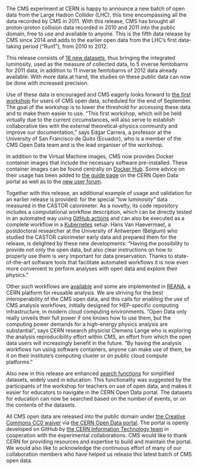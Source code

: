 The CMS experiment at CERN is happy to announce a new batch of open data from the Large Hadron Collider (LHC), this time encompassing all the data recorded by CMS in 2011. With this release, CMS has brought all proton-proton collision data recorded in 2010 and 2011 into the public domain, free to use and available to anyone. This is the fifth data release by CMS since 2014 and adds to the earlier open data from the LHC’s first data-taking period (“Run1”), from 2010 to 2012.

This release consists of [18 new datasets](/search?page=1&size=20&q=Run2011B&subtype=Collision&type=Dataset), thus bringing the integrated luminosity, used as the measure of collected data, to 5 inverse femtobarns for 2011 data, in addition to 11 inverse femtobarns of 2012 data already available. With more data at hand, the studies on these public data can now be done with increased precision.

Use of these data is encouraged and CMS eagerly looks forward to [the first workshop](https://indico.cern.ch/event/882586/) for users of CMS open data, scheduled for the end of September. The goal of the workshop is to lower the threshold for accessing these data and to make them easier to use. “This first workshop, which will be held virtually due to the current circumstances, will also serve to establish collaborative ties with the external theoretical-physics community and improve our documentation,” says Edgar Carrera, a professor at the University of San Francisco de Quito (Ecuador), who is a member of the CMS Open Data team and is the lead organiser of the workshop.

In addition to the Virtual Machine images, CMS now provides Docker container images that include the necessary software pre-installed. These container images can be found centrally on [Docker Hub](https://hub.docker.com/u/cmsopendata). Some advice on their usage has been added to [the guide page](/docs/cms-guide-docker) on the CERN Open Data portal as well as to the [new user forum](https://opendata-forum.cern.ch/).

Together with this release, an additional example of usage and validation for an earlier release is provided: for the special “low luminosity” data measured in the CASTOR calorimeter. As a novelty, its code repository includes a computational workflow description, which can be directly tested in an automated way using [GitHub actions](https://github.com/features/actions) and can also be executed as a complete workflow in a [Kubernetes](https://kubernetes.io/) setup. Hans Van Haevermaet, a postdoctoral researcher at the University of Antwerpen (Belgium) who studied the CASTOR calorimeter early data and prepared them for the release, is delighted by these new developments:  “Having the possibility to provide not only the open data, but also clear instructions on how to properly use them is very important for data preservation. Thanks to state-of-the-art software tools that facilitate automated workflows it is now even more convenient to perform analyses with open data and explore their physics.”

Other such workflows are [available](/search?page=1&size=20&q=&subtype=Workflow&type=Software) and some are implemented in [REANA](http://www.reana.io/), a CERN platform for reusable analysis. We are striving for the best interoperability of the CMS open data, and this calls for enabling the use of CMS analysis workflows, initially designed for HEP-specific computing infrastructure, in modern cloud computing environments. “Open Data only really unveils their full power if one knows how to use them, but the computing power demands for a high-energy physics analysis are substantial”, says CERN research physicist Clemens Lange who is exploring the analysis reproducibility effort within CMS, an effort from which the open data users will increasingly benefit in the future. “By having the analysis workflows run using software containers, anyone can make use of them, be it on their institute’s computing cluster or on public cloud compute platforms.”

Also new in this release are enhanced [search functions](/search?page=1&size=20&q=&experiment=CMS&file_type=csv) for simplified datasets, widely used in education. This functionality was suggested by the participants of the workshop for teachers on use of open data, and makes it easier for educators to navigate in the CERN Open Data portal. The datasets for education can now be searched based on the number of events, or on the contents of the datasets.

All CMS open data are released into the public domain under [the Creative Commons CC0 waiver](https://creativecommons.org/publicdomain/zero/1.0/) via [the CERN Open Data portal](http://opendata.cern.ch/). The portal is openly developed on GitHub by [the CERN Information Technology team](http://information-technology.web.cern.ch/) in cooperation with the experimental collaborations. CMS would like to thank CERN for providing resources and expertise to build and maintain the portal. We would also like to acknowledge the continuous effort of many of our collaboration members who have helped us release this latest batch of CMS open data.
